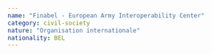 ```yaml
---
name: "Finabel - European Army Interoperability Center"
category: civil-society
nature: "Organisation internationale"
nationality: BEL
---
```

    